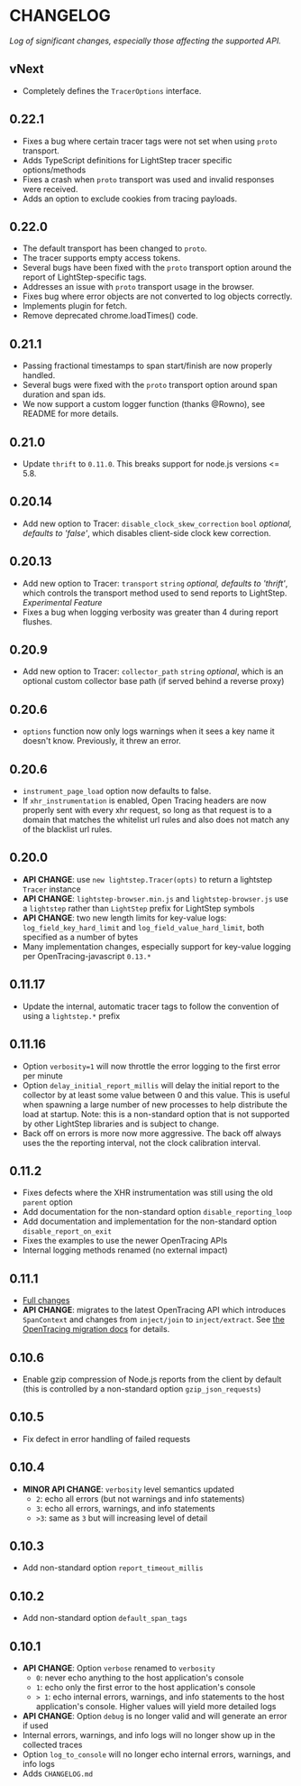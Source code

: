 # CHANGELOG

*Log of significant changes, especially those affecting the supported API.*

## vNext
* Completely defines the `TracerOptions` interface.

## 0.22.1
* Fixes a bug where certain tracer tags were not set when using `proto` transport.
* Adds TypeScript definitions for LightStep tracer specific options/methods
* Fixes a crash when `proto` transport was used and invalid responses were received.
* Adds an option to exclude cookies from tracing payloads.

## 0.22.0

* The default transport has been changed to `proto`.
* The tracer supports empty access tokens.
* Several bugs have been fixed with the `proto` transport option around the report of LightStep-specific tags.
* Addresses an issue with `proto` transport usage in the browser.
* Fixes bug where error objects are not converted to log objects correctly.
* Implements plugin for fetch.
* Remove deprecated chrome.loadTimes() code.

## 0.21.1

* Passing fractional timestamps to span start/finish are now properly handled.
* Several bugs were fixed with the `proto` transport option around span duration and span ids.
* We now support a custom logger function (thanks @Rowno), see README for more details.

## 0.21.0

* Update `thrift` to `0.11.0`. This breaks support for node.js versions <= 5.8.

## 0.20.14

* Add new option to Tracer: `disable_clock_skew_correction` `bool` *optional, defaults to 'false'*, which disables client-side clock kew correction.

## 0.20.13

* Add new option to Tracer: `transport` `string` *optional, defaults to 'thrift'*, which controls the transport method used to send reports to LightStep. *Experimental Feature*
* Fixes a bug when logging verbosity was greater than 4 during report flushes.

## 0.20.9

* Add new option to Tracer: `collector_path` `string` *optional*, which is an optional custom collector base path (if served behind a reverse proxy)

## 0.20.6

* `options` function now only logs warnings when it sees a key name it doesn't know. Previously, it threw an error.

## 0.20.6

* `instrument_page_load` option now defaults to false.
* If `xhr_instrumentation` is enabled, Open Tracing headers are now properly sent with every xhr request, so long as that request is to a domain that matches the whitelist url rules and also does not match any of the blacklist url rules.

## 0.20.0

* **API CHANGE**: use `new lightstep.Tracer(opts)` to return a lightstep `Tracer` instance
* **API CHANGE**: `lightstep-browser.min.js` and `lightstep-browser.js` use a `lightstep` rather than `LightStep` prefix for LightStep symbols
* **API CHANGE**: two new length limits for key-value logs: `log_field_key_hard_limit` and `log_field_value_hard_limit`, both specified as a number of bytes
* Many implementation changes, especially support for key-value logging per OpenTracing-javascript `0.13.*`

## 0.11.17

* Update the internal, automatic tracer tags to follow the convention of using a `lightstep.*` prefix

## 0.11.16

* Option `verbosity=1` will now throttle the error logging to the first error per minute
* Option `delay_initial_report_millis` will delay the initial report to the collector by at least some value between 0 and this value. This is useful when spawning a large number of new processes to help distribute the load at startup. Note: this is a non-standard option that is not supported by other LightStep libraries and is subject to change.
* Back off on errors is more now more aggressive. The back off always uses the the reporting interval, not the clock calibration interval.

## 0.11.2

* Fixes defects where the XHR instrumentation was still using the old `parent` option
* Add documentation for the non-standard option `disable_reporting_loop`
* Add documentation and implementation for the non-standard option `disable_report_on_exit`
* Fixes the examples to use the newer OpenTracing APIs
* Internal logging methods renamed (no external impact)

## 0.11.1

* [Full changes](https://github.com/lightstep/lightstep-tracer-javascript/compare/v0.10.6...v0.11.1)
* **API CHANGE**: migrates to the latest OpenTracing API which introduces `SpanContext` and changes from `inject/join` to `inject/extract`. See [the OpenTracing migration docs](https://github.com/opentracing/opentracing-javascript#v09x-to-v010x) for details.

## 0.10.6

* Enable gzip compression of Node.js reports from the client by default (this is controlled by a non-standard option `gzip_json_requests`)

## 0.10.5

* Fix defect in error handling of failed requests

## 0.10.4

* **MINOR API CHANGE**: `verbosity` level semantics updated
    * `2`: echo all errors (but not warnings and info statements)
    * `3`: echo all errors, warnings, and info statements
    * `>3`: same as `3` but will increasing level of detail

## 0.10.3

* Add non-standard option `report_timeout_millis`

## 0.10.2

* Add non-standard option `default_span_tags`

## 0.10.1

* **API CHANGE**: Option `verbose` renamed to `verbosity`
    * `0`: never echo anything to the host application's console
    * `1`: echo only the first error to the host application's console
    * `> 1`: echo internal errors, warnings, and info statements to the host application's console. Higher values will yield more detailed logs
* **API CHANGE**: Option `debug` is no longer valid and will generate an error if used
* Internal errors, warnings, and info logs will no longer show up in the collected traces
* Option `log_to_console` will no longer echo internal errors, warnings, and info logs
* Adds `CHANGELOG.md`
